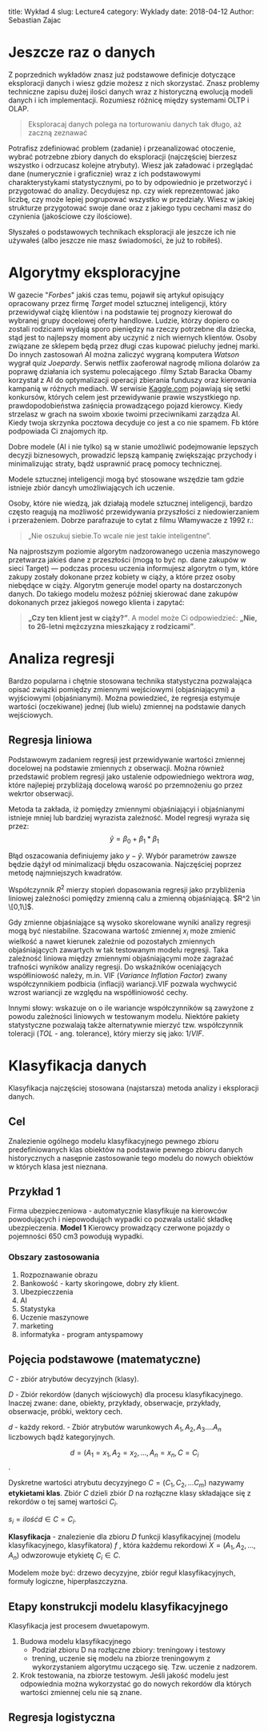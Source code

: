 title: Wykład 4
slug: Lecture4
category: Wyklady
date: 2018-04-12
Author: Sebastian Zajac

# Jeszcze raz o danych

Z poprzednich wykładów znasz już podstawowe definicje dotyczące eksploracji danych i wiesz gdzie możesz z nich skorzystać. Znasz problemy techniczne zapisu dużej ilości danych wraz z historyczną ewolucją modeli danych i ich implementacji. Rozumiesz różnicę między systemami OLTP i OLAP.

> Eksploracaj danych polega na torturowaniu danych tak długo, aż zaczną zeznawać

Potrafisz zdefiniować problem (zadanie) i przeanalizować otoczenie, wybrać potrzebne zbiory danych do eksploracji (najczęściej bierzesz wszystko i odrzucasz kolejne atrybuty). Wiesz jak załadować i przeglądać dane (numerycznie i graficznie) wraz z ich podstawowymi charakterystykami statystycznymi, po to by odpowiednio je przetworzyć i przygotować do analizy. Decydujesz np. czy wiek reprezentować jako liczbę, czy może lepiej pogrupować wszystko w przedziały. Wiesz w jakiej strukturze przygotować swoje dane oraz z jakiego typu cechami masz do czynienia (jakościowe czy ilościowe).

Słyszałeś o podstawowych technikach eksploracji ale jeszcze ich nie używałeś (albo jeszcze nie masz świadomości, że już to robiłeś).

# Algorytmy eksploracyjne

W gazecie "_Forbes_" jakiś czas temu, pojawił się artykuł opisujący opracowany przez firmę *Target* model sztucznej inteligencji, który przewidywał ciążę klientów i na podstawie tej prognozy kierował do wybranej grupy docelowej oferty handlowe. Ludzie, którzy dopiero co zostali rodzicami wydają sporo pieniędzy na rzeczy potrzebne dla dziecka, stąd jest to najlepszy moment aby uczynić z nich wiernych klientów. Osoby związane ze sklepem będą przez długi czas kupować pieluchy jednej marki. Do innych zastosowań AI można zaliczyć wygraną komputera _Watson_ wygrał quiz _Joepardy_. Serwis  netflix zaoferował nagrodę miliona dolarów za poprawę działania ich systemu polecającego .filmy Sztab Baracka Obamy korzystał z AI do optymalizacji operacji zbierania funduszy oraz kierowania  kampanią w różnych mediach. W serwisie [Kaggle.com](http://kaggle.com) pojawiają się setki konkursów, których celem jest przewidywanie prawie wszystkiego np. prawdopodobieństwa zaśnięcia prowadzącego pojazd kierowcy. Kiedy strzelasz w grach na swoim xboxie twoimi przeciwnikami zarządza AI. Kiedy twoja skrzynka pocztowa decyduje co jest a co nie spamem. Fb które podpowiada Ci znajomych itp.

Dobre modele (AI i nie tylko) są w stanie umożliwić podejmowanie lepszych decyzji biznesowych, prowadzić lepszą kampanię zwiększając przychody i minimalizując straty, bądź usprawnić pracę pomocy technicznej.

Modele sztucznej inteligencji mogą być stosowane wszędzie tam gdzie istnieje zbiór dancyh umożliwiających ich uczenie.

Osoby, które nie wiedzą, jak działają modele sztucznej inteligencji, bardzo często reagują na możliwość przewidywania przyszłości z niedowierzaniem i przerażeniem. Dobrze parafrazuje to cytat z filmu Włamywacze z 1992 r.:
> „Nie oszukuj siebie.To wcale nie jest takie inteligentne”.

Na najprostszym poziomie algorytm nadzorowanego uczenia maszynowego przetwarza jakieś dane z przeszłości (mogą to być np. dane zakupów w sieci Target) — podczas procesu uczenia informujesz algorytm o tym, które zakupy zostały dokonane przez kobiety w ciąży, a które przez osoby niebędące w ciąży. Algorytm generuje model oparty na dostarczonych danych. Do takiego modelu możesz później skierować dane zakupów dokonanych przez jakiegoś nowego klienta i zapytać: 
> **„Czy ten klient jest w ciąży?”**. A model może Ci odpowiedzieć: **„Nie, to 26-letni mężczyzna mieszkający z rodzicami”**.

# Analiza regresji

Bardzo popularna i chętnie stosowana technika statystyczna pozwalająca opisać związki pomiędzy zmiennymi wejściowymi (objaśniającymi) a wyjściowymi (objaśnianymi). Można powiedzieć, że regresja estymuje wartości (oczekiwane) jednej (lub wielu) zmiennej na podstawie danych wejściowych.

## Regresja liniowa

Podstawowym zadaniem regresji jest przewidywanie wartości zmiennej docelowej na podstawie zmiennych z obserwacji. Można również przedstawić problem regresji jako ustalenie odpowiedniego wektrora _wag_, które najlepiej przybliżają docelową warość po przemnożeniu go przez wekrtor obserwacji.

Metoda ta zakłada, iż pomiędzy zmiennymi objaśniającyi i objaśnianymi istnieje mniej lub bardziej wyrazista zależność. Model regresji wyraża się przez:
$$\hat{y} = \beta_0 + \beta_1 \ast \beta_1$$

Błąd oszacowania definiujemy jako $y-\hat{y}$. Wybór parametrów zawsze będzie dążył od minimalizacji błędu oszacowania. Najczęściej poprzez metodę najmniejszych
kwadratów.

Współczynnik $R^2$ mierzy stopień dopasowania regresji jako przybliżenia liniowej zależności pomiędzy zmienną calu a zmienną objaśniającą. $R^2 \in \[0,1\]$.

Gdy zmienne objaśniające są wysoko skorelowane wyniki analizy regresji mogą być niestabilne. Szacowana wartość zmiennej $x_i$ może zmienić wielkość a nawet kierunek zależnie od pozostałych zmiennych objaśniających zawartych w tak testowanym modelu regresji. Taka zależność liniowa między zmiennymi objaśniającymi może zagrażać trafności wyników analizy regresji.
Do wskaźników oceniających współliniowość należy, m.in. VIF (_Variance Inflation Factor_) zwany współczynnikiem podbicia (inflacji) wariancji.VIF pozwala wychwycić wzrost wariancji ze względu na współliniowość cechy.

Innymi słowy: wskazuje on o ile wariancje współczynników są zawyżone z powodu zależności liniowych w testowanym modelu. Niektóre pakiety statystyczne pozwalają także alternatywnie mierzyć tzw. współczynnik toleracji (_TOL_ - ang. tolerance), który mierzy się jako: $1/VIF$.

# Klasyfikacja danych

Klasyfikacja najczęściej stosowana (najstarsza) metoda analizy i eksploracji danych.

## Cel

Znalezienie ogólnego modelu klasyfikacyjnego pewnego zbioru predefiniowanych klas obiektów na podstawie pewnego zbioru danych historycznych a nasępnie zastosowanie tego modelu do nowych obiektów w których klasa jest nieznana.

## Przykład 1

Firma ubezpieczeniowa - automatycznie klasyfikuje na kierowców powodujących i niepowodująch wypadki co pozwala ustalić składkę ubezpieczenia. **Model 1** Kierowcy prowadzący czerwone pojazdy o pojemności 650 cm3 powodują wypadki.

### Obszary zastosowania

1. Rozpoznawanie obrazu
2. Bankowość - karty skoringowe, dobry zły klient.
3. Ubezpieczzenia
4. AI
5. Statystyka
6. Uczenie maszynowe
7. marketing
8. informatyka - program antyspamowy

## Pojęcia podstawowe (matematyczne)

$C$ - zbiór atrybutów decyzyjnch (klasy).

$D$ - Zbiór rekordów (danych wjściowych) dla procesu klasyfikacyjnego. Inaczej zwane: dane, obiekty, przykłady, obserwacje, przykłady, obserwacje, próbki, wektory cech. 

$d$ - każdy rekord. - Zbiór atrybutów warunkowych $A_1, A_2, A_3 ....A_n$ liczbowych bądź kategoryjnych.

$$d = (A_1=x_1, A_2=x_2,...,A_n=x_n, C=C_i$$.

Dyskretne wartości atrybutu decyzyjnego $C= (C_1,C_2, ... C_m)$ nazywamy **etykietami klas**. Zbiór $C$ dzieli zbiór $D$ na rozłączne klasy składające się z rekordów o tej samej wartości $C_i$.

$s_i= ilość d\in C=C_i$.

**Klasyfikacja** - znalezienie dla zbioru $D$ funkcji klasyfikacyjnej (modelu klasyfikacyjnego, klasyfikatora) $f$ , która każdemu rekordowi
$X = (A_1, A_2, . . . , A_n)$ odwzorowuje etykietę $C_i \in C$.

Modelem może być: drzewo decyzyjne, zbiór reguł klasyfikacyjnych, formuły logiczne, hiperpłaszczyzna.

## Etapy konstrukcji modelu klasyfikacyjnego

Klasyfikacja jest procesem dwuetapowym.

1. Budowa modelu klasyfikacyjnego
    - Podział zbioru D na rozłączne zbiory: treningowy i testowy
    - trening, uczenie się modelu na zbiorze treningowym z wykorzystaniem algorytmu uczącego się. Tzw. uczenie z nadzorem.
2. Krok testowania, na zbiorze testowym. Jeśli jakość modelu jest odpowiednia można wykorzystać go do nowych rekordów dla których wartości zmiennej celu nie są znane.

## Regresja logistyczna